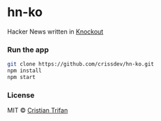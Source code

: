 # hn-ko

Hacker News written in [Knockout](https://github.com/knockout/knockout/)


### Run the app

```sh
git clone https://github.com/crissdev/hn-ko.git
npm install
npm start
```

### License

MIT © [Cristian Trifan](http://crissdev.com)
